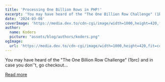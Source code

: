 ```yaml
---
title: 'Processing One Billion Rows in PHP!'
excerpt: 'You may have heard of the "The One Billion Row Challenge" (1brc) and in case you don''t, go checkout...'
date: '2024-03-08'
coverImage: 'https://media.dev.to/cdn-cgi/image/width=1000,height=420,fit=cover,gravity=auto,format=auto/https%3A%2F%2Fdev-to-uploads.s3.amazonaws.com%2Fuploads%2Farticles%2F5lgoqkfinoaze0lvjna3.png'
author:
  name: Koders
  picture: "assets/blog/authors/koders.png"
ogImage:
  url: 'https://media.dev.to/cdn-cgi/image/width=1000,height=420,fit=cover,gravity=auto,format=auto/https%3A%2F%2Fdev-to-uploads.s3.amazonaws.com%2Fuploads%2Farticles%2F5lgoqkfinoaze0lvjna3.png'
---
```


You may have heard of the "The One Billion Row Challenge" (1brc) and in case you don''t, go checkout...

[Read more](https://dev.to/realflowcontrol/processing-one-billion-rows-in-php-3eg0)
